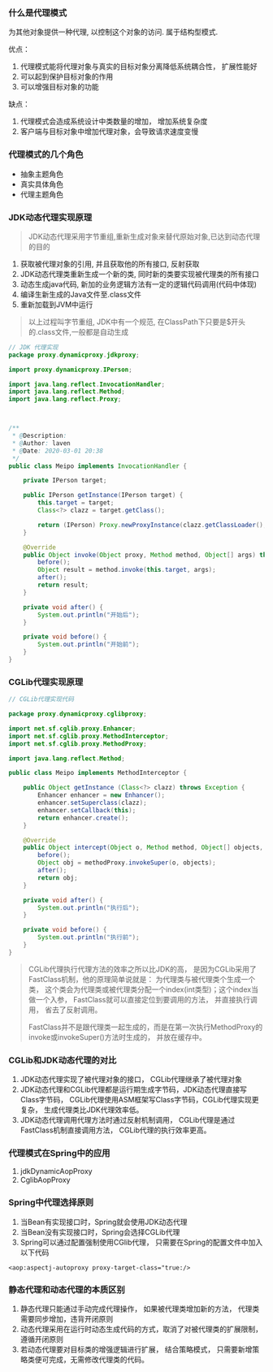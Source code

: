 ### 什么是代理模式

为其他对象提供一种代理, 以控制这个对象的访问. 属于结构型模式.

优点：

1. 代理模式能将代理对象与真实的目标对象分离降低系统耦合性， 扩展性能好
2. 可以起到保护目标对象的作用
3. 可以增强目标对象的功能

缺点：

1. 代理模式会造成系统设计中类数量的增加， 增加系统复杂度
2. 客户端与目标对象中增加代理对象，会导致请求速度变慢

### 代理模式的几个角色

* 抽象主题角色
* 真实具体角色
* 代理主题角色

### JDK动态代理实现原理

> JDK动态代理采用字节重组,重新生成对象来替代原始对象,已达到动态代理的目的

1. 获取被代理对象的引用, 并且获取他的所有接口, 反射获取
2. JDK动态代理类重新生成一个新的类, 同时新的类要实现被代理类的所有接口
3. 动态生成java代码, 新加的业务逻辑方法有一定的逻辑代码调用\(代码中体现\)
4. 编译生新生成的Java文件至.class文件
5. 重新加载到JVM中运行

> 以上过程叫字节重组, JDK中有一个规范, 在ClassPath下只要是$开头的.class文件,一般都是自动生成

```java
// JDK 代理实现
package proxy.dynamicproxy.jdkproxy;

import proxy.dynamicproxy.IPerson;

import java.lang.reflect.InvocationHandler;
import java.lang.reflect.Method;
import java.lang.reflect.Proxy;



/**
 * @Description:
 * @Author: laven
 * @Date: 2020-03-01 20:38
 */
public class Meipo implements InvocationHandler {

    private IPerson target;

    public IPerson getInstance(IPerson target) {
        this.target = target;
        Class<?> clazz = target.getClass();

        return (IPerson) Proxy.newProxyInstance(clazz.getClassLoader(), clazz.getInterfaces(), this);
    }

    @Override
    public Object invoke(Object proxy, Method method, Object[] args) throws Throwable {
        before();
        Object result = method.invoke(this.target, args);
        after();
        return result;
    }

    private void after() {
        System.out.println("开始后");
    }

    private void before() {
        System.out.println("开始前");
    }
}

```

### CGLib代理实现原理

```java
// CGLib代理实现代码

package proxy.dynamicproxy.cglibproxy;

import net.sf.cglib.proxy.Enhancer;
import net.sf.cglib.proxy.MethodInterceptor;
import net.sf.cglib.proxy.MethodProxy;

import java.lang.reflect.Method;

public class Meipo implements MethodInterceptor {

    public Object getInstance (Class<?> clazz) throws Exception {
        Enhancer enhancer = new Enhancer();
        enhancer.setSuperclass(clazz);
        enhancer.setCallback(this);
        return enhancer.create();
    }

    @Override
    public Object intercept(Object o, Method method, Object[] objects, MethodProxy methodProxy) throws Throwable {
        before();
        Object obj = methodProxy.invokeSuper(o, objects);
        after();
        return obj;
    }

    private void after() {
        System.out.println("执行后");
    }

    private void before() {
        System.out.println("执行前");
    }
}

```

> CGLib代理执行代理方法的效率之所以比JDK的高， 是因为CGLib采用了FastClass机制，他的原理简单说就是： 为代理类与被代理类个生成一个类， 这个类会为代理类或被代理类分配一个index\(int类型\)；这个index当做一个入参， FastClass就可以直接定位到要调用的方法， 并直接执行调用， 省去了反射调用。
>
> FastClass并不是跟代理类一起生成的，而是在第一次执行MethodProxy的invoke或invokeSuper\(\)方法时生成的， 并放在缓存中。

### CGLib和JDK动态代理的对比

1. JDK动态代理实现了被代理对象的接口， CGLib代理继承了被代理对象
2. JDK动态代理和CGLib代理都是运行期生成字节码，JDK动态代理直接写Class字节码， CGLib代理使用ASM框架写Class字节码，CGLib代理实现更复杂， 生成代理类比JDK代理效率低。
3. JDK动态代理调用代理方法时通过反射机制调用， CGLib代理是通过FastClass机制直接调用方法， CGLib代理的执行效率更高。

### 代理模式在Spring中的应用

1. jdkDynamicAopProxy
2. CglibAopProxy

### Spring中代理选择原则

1. 当Bean有实现接口时，Spring就会使用JDK动态代理
2. 当Bean没有实现接口时，Spring会选择CGLib代理
3. Spring可以通过配置强制使用CGlib代理， 只需要在Spring的配置文件中加入以下代码

```config
<aop:aspectj-autoproxy proxy-target-class="true:/>
```

### 静态代理和动态代理的本质区别

1. 静态代理只能通过手动完成代理操作， 如果被代理类增加新的方法， 代理类需要同步增加，违背开闭原则
2. 动态代理采用在运行时动态生成代码的方式，取消了对被代理类的扩展限制，遵循开闭原则
3. 若动态代理要对目标类的增强逻辑进行扩展， 结合策略模式， 只需要新增策略类便可完成，无需修改代理类的代码。



